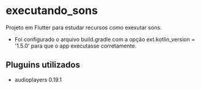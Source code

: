 # executando_sons

Projeto em Flutter para estudar recursos como exexutar sons.
- Foi configurado o arquivo build.gradle com a opção ext.kotlin_version = '1.5.0' para que o app executasse corretamente.

## Pluguins utilizados

- audioplayers 0.19.1